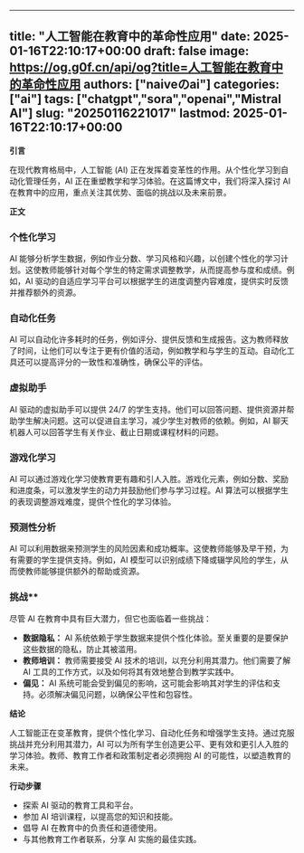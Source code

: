 
---
title: "人工智能在教育中的革命性应用"
date: 2025-01-16T22:10:17+00:00
draft: false
image: https://og.g0f.cn/api/og?title=人工智能在教育中的革命性应用
authors: ["naiveのai"]
categories: ["ai"]
tags: ["chatgpt","sora","openai","Mistral AI"]
slug: "20250116221017"
lastmod: 2025-01-16T22:10:17+00:00
---
**引言**

在现代教育格局中，人工智能 (AI) 正在发挥着变革性的作用。从个性化学习到自动化管理任务，AI 正在重塑教学和学习体验。在这篇博文中，我们将深入探讨 AI 在教育中的应用，重点关注其优势、面临的挑战以及未来前景。

**正文**

### 个性化学习

AI 能够分析学生数据，例如作业分数、学习风格和兴趣，以创建个性化的学习计划。这使教师能够针对每个学生的特定需求调整教学，从而提高参与度和成绩。例如，AI 驱动的自适应学习平台可以根据学生的进度调整内容难度，提供实时反馈并推荐额外的资源。

### 自动化任务

AI 可以自动化许多耗时的任务，例如评分、提供反馈和生成报告。这为教师释放了时间，让他们可以专注于更有价值的活动，例如教学和与学生的互动。自动化工具还可以提高评分的一致性和准确性，确保公平的评估。

### 虚拟助手

AI 驱动的虚拟助手可以提供 24/7 的学生支持。他们可以回答问题、提供资源并帮助学生解决问题。这可以促进自主学习，减少学生对教师的依赖。例如，AI 聊天机器人可以回答学生有关作业、截止日期或课程材料的问题。

### 游戏化学习

AI 可以通过游戏化学习使教育更有趣和引人入胜。游戏化元素，例如分数、奖励和进度条，可以激发学生的动力并鼓励他们参与学习过程。AI 算法可以根据学生的表现调整游戏难度，提供个性化的学习体验。

### 预测性分析

AI 可以利用数据来预测学生的风险因素和成功概率。这使教师能够及早干预，为有需要的学生提供支持。例如，AI 模型可以识别成绩下降或辍学风险的学生，从而使教师能够提供额外的帮助或资源。

### 挑战**

尽管 AI 在教育中具有巨大潜力，但它也面临着一些挑战：

- **数据隐私：** AI 系统依赖于学生数据来提供个性化体验。至关重要的是要保护这些数据的隐私，防止其被滥用。
- **教师培训：** 教师需要接受 AI 技术的培训，以充分利用其潜力。他们需要了解 AI 工具的工作方式，以及如何将其有效地整合到教学实践中。
- **偏见：** AI 系统可能会受到偏见的影响，这可能会影响其对学生的评估和支持。必须解决偏见问题，以确保公平性和包容性。

**结论**

人工智能正在变革教育，提供个性化学习、自动化任务和增强学生支持。通过克服挑战并充分利用其潜力，AI 可以为所有学生创造更公平、更有效和更引人入胜的学习体验。教师、教育工作者和政策制定者必须拥抱 AI 的可能性，以塑造教育的未来。

**行动步骤**

- 探索 AI 驱动的教育工具和平台。
- 参加 AI 培训课程，以提高您的知识和技能。
- 倡导 AI 在教育中的负责任和道德使用。
- 与其他教育工作者联系，分享 AI 实施的最佳实践。